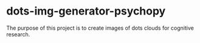 # dots-img-generator-psychopy
The purpose of this project is to create images of dots clouds for cognitive research.
